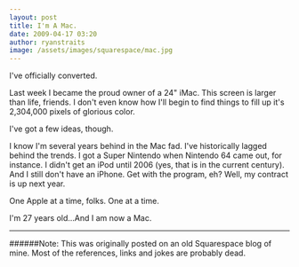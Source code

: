 ```yaml
---
layout: post
title: I'm A Mac.
date: 2009-04-17 03:20
author: ryanstraits
image: /assets/images/squarespace/mac.jpg
---
```


I've officially converted.

Last week I became the proud owner of a 24" iMac. This screen is larger than life, friends. I don't even know how I'll begin to find things to fill up it's 2,304,000 pixels of glorious color.

I've got a few ideas, though.

I know I'm several years behind in the Mac fad. I've historically lagged behind the trends. I got a Super Nintendo when Nintendo 64 came out, for instance. I didn't get an iPod until 2006 (yes, that is in the current century). And I still don't have an iPhone. Get with the program, eh? Well, my contract is up next year.

One Apple at a time, folks. One at a time.

I'm 27 years old...And I am now a Mac.

---

######Note: This was originally posted on an old Squarespace blog of mine. Most of the references, links and jokes are probably dead.